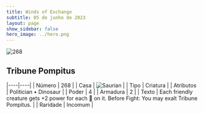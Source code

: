 ```yaml
---
title: Winds of Exchange
subtitle: 05 de junho de 2023
layout: page
show_sidebar: false
hero_image: ../hero.png
---
```


![268](https://mastervault-storage-prod.s3.amazonaws.com/media/card_front/en/600_268_b47f6ec26fd5_en.png)


## Tribune Pompitus

|----|----|
| Número | 268 |
| Casa | ![Saurian](https://archonarcana.com/images/thumb/9/9e/Saurian_P.png/22px-Saurian_P.png "Sauro") |
| Tipo | Criatura |
| Atributos | Politician • Dinosaur |
| Poder | 4 |
| Armadura | 2 |
| Texto | Each friendly creature gets +2 power for each  on it. Before Fight: You may exalt Tribune Pompitus.  |
| Raridade | Incomum |
